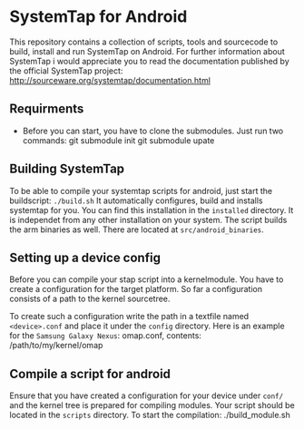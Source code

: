 SystemTap for Android
=====================

This repository contains a collection of scripts, tools and sourcecode to build, install and run SystemTap on Android.
For further information about SystemTap i would appreciate you to read the documentation published by the official SystemTap project:
	http://sourceware.org/systemtap/documentation.html

Requirments
------------
* Before you can start, you have to clone the submodules. Just run two commands:
	git submodule init
	git submodule upate

Building SystemTap
------------------
To be able to compile your systemtap scripts for android, just start the buildscript:
`./build.sh`
It automatically configures, build and installs systemtap for you.
You can find this installation in the `installed` directory. It is independet from any other installation on your system.
The script builds the arm binaries as well. There are located at `src/android_binaries`.

Setting up a device config
--------------------------
Before you can compile your stap script into a kernelmodule. You have to create a configuration for the target platform.
So far a configuration consists of a path to the kernel sourcetree.

To create such a configuration write the path in a textfile named `<device>.conf` and place it under the `config` directory.
Here is an example for the `Samsung Galaxy Nexus`:
	omap.conf, contents: /path/to/my/kernel/omap
	
Compile a script for android
----------------------------
Ensure that you have created a configuration for your device under `conf/` and the kernel tree is prepared for compiling modules.
Your script should be located in the `scripts` directory.
To start the compilation:
	./build_module.sh <devicename> <script>

Where `<devicename` specifies the configuration to be used and `<script>` the systemtap script.
Important: Omit the filename extension from both parameters.

The compiled script is located  in `modules/<devicename>/`.

Run a compiled script (aka kernelmodule) on android
---------------------------------------------------
First you need to install the SystemTap Android Application located in `android-app` on your device. It is a Eclipse project. So import it to Eclipse and install it on your device.
Now place the compiled script on the sdcard under the `/sdcard/systemtap/modules/ directory.
Just start the android app, select the module and start it. :-)

NOTICE: The Android application is pre-release. So be patient with it. :-)
